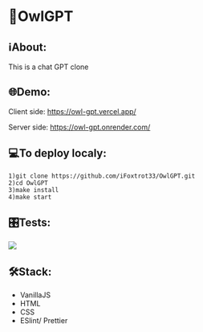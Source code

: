 # 🦉OwlGPT

## ℹAbout:
This is a chat GPT clone 

## 🌐Demo:
Client side: https://owl-gpt.vercel.app/

Server side: https://owl-gpt.onrender.com/


## 💻To deploy localy:
```
1)git clone https://github.com/iFoxtrot33/OwlGPT.git
2)cd OwlGPT
3)make install
4)make start
```
## 🎛️Tests:
<a href="https://codeclimate.com/github/iFoxtrot33/OwlGPT/maintainability"><img src="https://api.codeclimate.com/v1/badges/7bd0e95b0d1b584be86a/maintainability" /></a>

## 🛠Stack:
- VanillaJS
- HTML
- CSS
- ESlint/ Prettier
